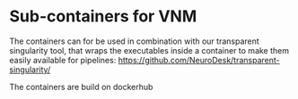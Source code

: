 # Sub-containers for VNM

The containers can for be used in combination with our transparent singularity tool, that wraps the executables inside a container to make them easily available for pipelines:
https://github.com/NeuroDesk/transparent-singularity/

The containers are build on dockerhub
